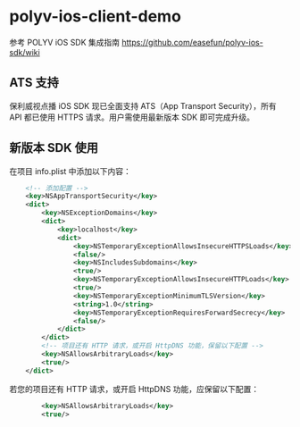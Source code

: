 polyv-ios-client-demo
=====================
参考 POLYV iOS SDK 集成指南 https://github.com/easefun/polyv-ios-sdk/wiki

## ATS 支持

保利威视点播 iOS SDK 现已全面支持 ATS（App Transport Security），所有 API 都已使用 HTTPS 请求。用户需使用最新版本 SDK 即可完成升级。

## 新版本 SDK 使用

在项目 info.plist 中添加以下内容：

```xml
	<!-- 添加配置 -->
	<key>NSAppTransportSecurity</key>
	<dict>
		<key>NSExceptionDomains</key>
		<dict>
			<key>localhost</key>
			<dict>
				<key>NSTemporaryExceptionAllowsInsecureHTTPSLoads</key>
				<false/>
				<key>NSIncludesSubdomains</key>
				<true/>
				<key>NSTemporaryExceptionAllowsInsecureHTTPLoads</key>
				<true/>
				<key>NSTemporaryExceptionMinimumTLSVersion</key>
				<string>1.0</string>
				<key>NSTemporaryExceptionRequiresForwardSecrecy</key>
				<false/>
			</dict>
		</dict>
		<!-- 项目还有 HTTP 请求，或开启 HttpDNS 功能，保留以下配置 -->
		<key>NSAllowsArbitraryLoads</key>
		<true/>
	</dict>
```

若您的项目还有 HTTP 请求，或开启 HttpDNS 功能，应保留以下配置：

```xml
		<key>NSAllowsArbitraryLoads</key>
		<true/>
```
